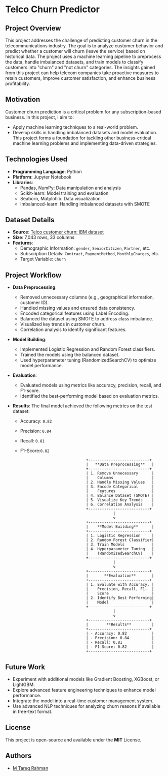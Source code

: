 # Telco Churn Predictor

## Project Overview
This project addresses the challenge of predicting customer churn in the telecommunications industry. The goal is to analyze customer behavior and predict whether a customer will churn (leave the service) based on historical data. The project uses a machine learning pipeline to preprocess the data, handle imbalanced datasets, and train models to classify customers into "churn" and "not churn" categories. The insights gained from this project can help telecom companies take proactive measures to retain customers, improve customer satisfaction, and enhance business profitability.


## Motivation
Customer churn prediction is a critical problem for any subscription-based business. In this project, I aim to:

- Apply machine learning techniques to a real-world problem.
- Develop skills in handling imbalanced datasets and model evaluation. This project forms a foundation for tackling other business-critical machine learning problems and implementing data-driven strategies.


## Technologies Used
- **Programming Language**: Python
- **Platform**: Jupyter Notebook
- **Libraries**:
  - Pandas, NumPy: Data manipulation and analysis
  - Scikit-learn: Model training and evaluation
  - Seaborn, Matplotlib: Data visualization
  - Imbalanced-learn: Handling imbalanced datasets with SMOTE
    

## Dataset Details
- **Source**: [Telco customer churn: IBM dataset](https://www.kaggle.com/datasets/yeanzc/telco-customer-churn-ibm-dataset)
- **Size**: 7,043 rows, 33 columns
- **Features**:
  - Demographic Information: `gender`, `SeniorCitizen`, `Partner`, etc.
  - Subscription Details: `Contract`, `PaymentMethod`, `MonthlyCharges`, etc.
  - Target Variable: `Churn`


## Project Workflow

- **Data Preprocessing**:
   - Removed unnecessary columns (e.g., geographical information, customer ID).
   - Handled missing values and ensured data consistency.
   - Encoded categorical features using Label Encoding.
   - Balanced the dataset using SMOTE to address class imbalance.
   - Visualized key trends in customer churn.
   - Correlation analysis to identify significant features.

- **Model Building**:
  - Implemented Logistic Regression and Random Forest classifiers.
  - Trained the models using the balanced dataset.
  - Used hyperparameter tuning (RandomizedSearchCV) to optimize model performance.
    
- **Evaluation**:
  - Evaluated models using metrics like accuracy, precision, recall, and F1-score.
  - Identified the best-performing model based on evaluation metrics.

- **Results**:
The final model achieved the following metrics on the test dataset:

   - Accuracy: `0.82`
   - Precision: `0.84`
   - Recall: `0.81`
   - F1-Score:`0.82`


 

                                      +---------------------------+
                                      |   **Data Preprocessing**   |
                                      +---------------------------+
                                      | 1. Remove Unnecessary      |
                                      |    Columns                 |
                                      | 2. Handle Missing Values   |
                                      | 3. Encode Categorical      |
                                      |    Features                |
                                      | 4. Balance Dataset (SMOTE) |
                                      | 5. Visualize Key Trends    |
                                      | 6. Correlation Analysis    |
                                      +---------------------------+
                                                  |
                                                  v
                                      +---------------------------+
                                      |    **Model Building**      |
                                      +---------------------------+
                                      | 1. Logistic Regression     |
                                      | 2. Random Forest Classifier|
                                      | 3. Train Models            |
                                      | 4. Hyperparameter Tuning   |
                                      |    (RandomizedSearchCV)    |
                                      +---------------------------+
                                                  |
                                                  v
                                      +---------------------------+
                                      |       **Evaluation**       |
                                      +---------------------------+
                                      | 1. Evaluate with Accuracy, |
                                      |    Precision, Recall, F1-  |
                                      |    Score                   |
                                      | 2. Identify Best Performing|
                                      |    Model                   |
                                      +---------------------------+
                                                  |
                                                  v
                                      +---------------------------+
                                      |        **Results**         |
                                      +---------------------------+
                                      | - Accuracy: 0.82           |
                                      | - Precision: 0.84          |
                                      | - Recall: 0.81             |
                                      | - F1-Score: 0.82           |
                                      +---------------------------+



  

## Future Work
- Experiment with additional models like Gradient Boosting, XGBoost, or LightGBM.
- Explore advanced feature engineering techniques to enhance model performance.
- Integrate the model into a real-time customer management system.
- Use advanced NLP techniques for analyzing churn reasons if available in free-text format.

## License
This project is open-source and available under the **MIT** License.

## Authors

- [M Tareq Rahman](https://github.com/Tareq553)
